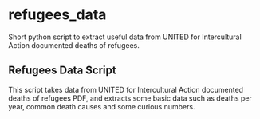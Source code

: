# refugees_data
Short python script to extract useful data from UNITED for Intercultural Action documented deaths of refugees.  

## Refugees Data Script

This script takes data from UNITED for Intercultural Action documented deaths of refugees PDF, and extracts some basic 
data such as deaths per year, common death causes and some curious numbers.
